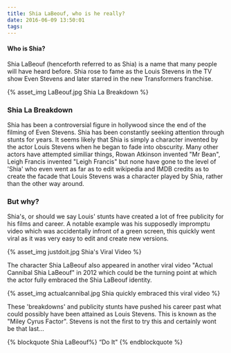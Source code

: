 ```yaml
---
title: Shia LaBeouf, who is he really?
date: 2016-06-09 13:50:01
tags:
---
```

#### Who is Shia?

Shia LaBeouf (henceforth referred to as Shia) is a name that many people will have heard before. Shia rose to fame as the Louis Stevens in the TV show Even Stevens and later starred in the new Transformers franchise.

{% asset_img LaBeouf.jpg Shia La Breakdown %}

### Shia La Breakdown
Shia has been a controversial figure in hollywood since the end of the filming of Even Stevens. Shia has been constantly seeking attention through stunts for years. 
It seems likely that Shia is simply a character invented by the actor Louis Stevens when he began to fade into obscurity. 
Many other actors have attempted similiar things, Rowan Atkinson invented "Mr Bean", Leigh Francis invented "Leigh Francis" but none have gone to the level of 'Shia' who even went as far as to edit wikipedia and IMDB credits as to create the facade that Louis Stevens was a character played by Shia, rather than the other way around.

### But why?

Shia's, or should we say Louis' stunts have created a lot of free publicity for his films and career. A notable example was his supposedly impromptu video which was accidentally infront of a green screen, this quickly went viral as it was very easy to edit and create new versions.

{% asset_img justdoit.jpg Shia's Viral Video %}

The character Shia LaBeouf also appeared in another viral video "Actual Cannibal Shia LaBeouf" in 2012 which could be the turning point at which the actor fully embraced the Shia LaBeouf identity.

{% asset_img actualcannibal.jpg Shia quickly embraced this viral video %}

These 'breakdowns' and publicity stunts have pushed his career past what could possibly have been attained as Louis Stevens. This is known as the "Miley Cyrus Factor". Stevens is not the first to try this and certainly wont be that last...


{% blockquote Shia LaBeouf%}
“Do It"
{% endblockquote %}